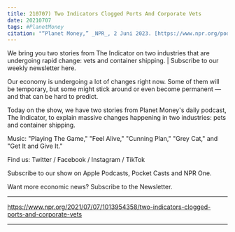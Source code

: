 ```yaml
---
title: 210707) Two Indicators Clogged Ports And Corporate Vets
date: 20210707
tags: #PlanetMoney
citation: "“Planet Money,” _NPR_, 2 Juni 2023. [https://www.npr.org/podcasts/510289/planet-money](https://www.npr.org/podcasts/510289/planet-money) (diakses 4 Juni 2023)."
---
```


We bring you two stories from The Indicator on two industries that are undergoing rapid change: vets and container shipping. | Subscribe to our weekly newsletter here.

Our economy is undergoing a lot of changes right now. Some of them will be temporary, but some might stick around or even become permanent — and that can be hard to predict.

Today on the show, we have two stories from Planet Money's daily podcast, The Indicator, to explain massive changes happening in two industries: pets and container shipping.

Music: "Playing The Game," "Feel Alive," "Cunning Plan," "Grey Cat," and "Get It and Give It."

Find us: Twitter / Facebook / Instagram / TikTok

Subscribe to our show on Apple Podcasts, Pocket Casts and NPR One.

Want more economic news? Subscribe to the Newsletter.

----

https://www.npr.org/2021/07/07/1013954358/two-indicators-clogged-ports-and-corporate-vets





----
